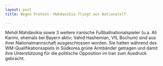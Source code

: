```yaml
---
layout: post
title: Wegen Protest- Mahdavikia fliegt aus Nationalelf

---
```


Mehdi Mahdavikia sowie 3 weitere iranische Fußballnationalspieler (u.a. Ali Karimi, ehemals bei Bayern aktiv; Vahid Hashemian, VfL Bochum) sind aus ihrer Nationalmannschaft ausgeschlossen worden. Sie hatten während des WM-Qualifikationsspiels in Südkorea grüne Armbänder getragen und damit ihre Unterstützung für die politische Opposition im Iran zum Ausdruck gebracht.


